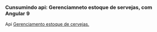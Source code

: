 ### Cunsumindo api: Gerenciamneto estoque de servejas, com Angular 9

Api [Gerenciamento estoque de cervejas.](https://github.com/ejn2/Api_Gereciamento_Estoque_de_Cervejas)